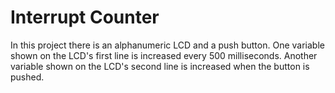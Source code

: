 # Interrupt Counter

In this project there is an alphanumeric LCD and a push button.
One variable shown on the LCD's first line is increased every 500 milliseconds.
Another variable shown on the LCD's second line is increased when the button is pushed.

<img src=""  />
